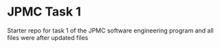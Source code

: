 # JPMC Task 1
Starter repo for task 1 of the JPMC software engineering program and all files were after updated files
